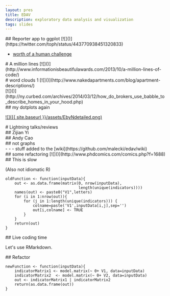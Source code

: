 ```yaml
---
layout: pres
title: EDAV
description: exploratory data analysis and visualization
tags: slides
---
```



<section>
	<section>
## Reporter app to ggplot
[![]()](https://twitter.com/toph/status/443770938451320833)
</section>
	<section>

- [worth of a human challenge](http://www.informationisbeautiful.net/2014/dataviz-challenge-design-a-page-of-my-new-book/)
</section>
	<section>
# A million lines
[![]()](http://www.informationisbeautifulawards.com/2013/10/a-million-lines-of-code/)
</section>
	<section>
# word clouds 1
[![]()](http://www.nakedapartments.com/blog/apartment-descriptions/)
</section>
	<section>
[![]()](http://ny.curbed.com/archives/2014/03/12/how_do_brokers_use_babble_to_describe_homes_in_your_hood.php)
</section>
	<section>
## my dotplots again

[![]({{ site.baseurl }}/assets/EbyNdetailed.png)](https://github.com/malecki/eb-satis-dem/blob/master/posterGraphics.R#L102)

</section>
</section>
	<section>
# Lightning talks/reviews
</section>
	<section>
## Zijian Yi
</section>
	<section>
## Andy Cao
</section>
<section>
	<section>
## not graphs
</section>
	<section>
- <http://inundata.org/R_talks/BARUG/>
- <https://drive.google.com/folderview?id=0ByIrJAE4KMTtaGhRcXkxNHhmY2M&usp=sharing>
- stuff added to the [wiki](https://github.com/malecki/edav/wiki)
</section>
</section>

<section>
	<section>
## some refactoring
[![]()](http://www.phdcomics.com/comics.php?f=1688)
</section>
	<section>
## This is slow

(Also not idiomatic R)

```
oldFunction <- function(inputData){
    out <- as.data.frame(matrix(0, nrow(inputData),
                                length(unique(indicators))))
    names(out) <- paste0("V1",letters)
    for (i in 1:nrow(out)){
        for (j in 1:length(unique(indicators))) {
            colname=paste('V1',inputData[i,j],sep='')
            out[i,colname] <- TRUE
        }
    }
    return(out)
}
```
</section>
	<section>
## Live coding time

Let's use RMarkdown.
</section>
	<section>
## Refactor

```
newFunction <- function(inputData){
    indicatorMatrix1 <- model.matrix(~ 0+ V1, data=inputData)
    indicatorMatrix2  <- model.matrix(~ 0+ V2, data=inputData)
    out <- indicatorMatrix1 | indicatorMatrix2
    return(as.data.frame(out))
}
```
</section>
</section>